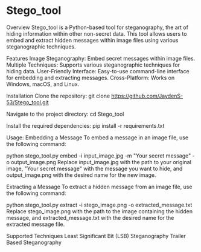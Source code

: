 # Stego_tool

Overview
Stego_tool is a Python-based tool for steganography, the art of hiding information within other non-secret data. This tool allows users to embed and extract hidden messages within image files using various steganographic techniques.

Features
Image Steganography: Embed secret messages within image files.
Multiple Techniques: Supports various steganographic techniques for hiding data.
User-Friendly Interface: Easy-to-use command-line interface for embedding and extracting messages.
Cross-Platform: Works on Windows, macOS, and Linux.

Installation
Clone the repository:
git clone https://github.com/JaydenS-53/Stego_tool.git

Navigate to the project directory:
cd Stego_tool

Install the required dependencies:
pip install -r requirements.txt

Usage:
Embedding a Message
To embed a message in an image file, use the following command:

python stego_tool.py embed -i input_image.jpg -m "Your secret message" -o output_image.png
Replace input_image.jpg with the path to your original image, "Your secret message" with the message you want to hide, and output_image.png with the desired name for the new image.

Extracting a Message
To extract a hidden message from an image file, use the following command:

python stego_tool.py extract -i stego_image.png -o extracted_message.txt
Replace stego_image.png with the path to the image containing the hidden message, and extracted_message.txt with the desired name for the extracted message file.

Supported Techniques
Least Significant Bit (LSB) Steganography
Trailer Based Steganography
